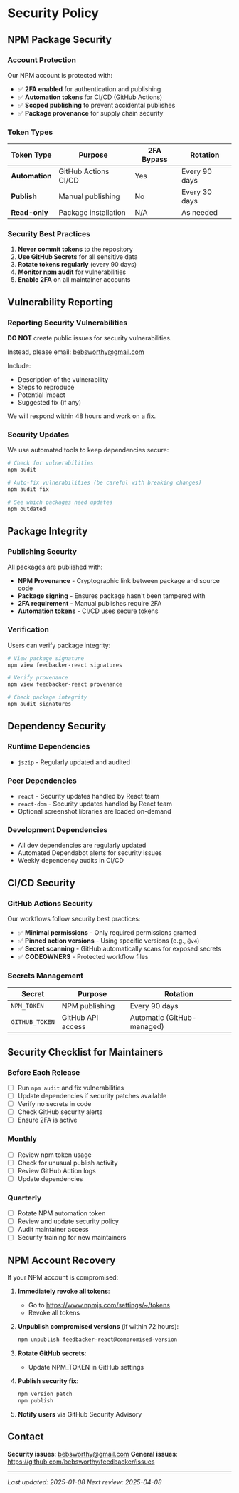 # Security Policy

## NPM Package Security

### Account Protection

Our NPM account is protected with:
- ✅ **2FA enabled** for authentication and publishing
- ✅ **Automation tokens** for CI/CD (GitHub Actions)
- ✅ **Scoped publishing** to prevent accidental publishes
- ✅ **Package provenance** for supply chain security

### Token Types

| Token Type | Purpose | 2FA Bypass | Rotation |
|------------|---------|------------|----------|
| **Automation** | GitHub Actions CI/CD | Yes | Every 90 days |
| **Publish** | Manual publishing | No | Every 30 days |
| **Read-only** | Package installation | N/A | As needed |

### Security Best Practices

1. **Never commit tokens** to the repository
2. **Use GitHub Secrets** for all sensitive data
3. **Rotate tokens regularly** (every 90 days)
4. **Monitor npm audit** for vulnerabilities
5. **Enable 2FA** on all maintainer accounts

## Vulnerability Reporting

### Reporting Security Vulnerabilities

**DO NOT** create public issues for security vulnerabilities.

Instead, please email: bebsworthy@gmail.com

Include:
- Description of the vulnerability
- Steps to reproduce
- Potential impact
- Suggested fix (if any)

We will respond within 48 hours and work on a fix.

### Security Updates

We use automated tools to keep dependencies secure:

```bash
# Check for vulnerabilities
npm audit

# Auto-fix vulnerabilities (be careful with breaking changes)
npm audit fix

# See which packages need updates
npm outdated
```

## Package Integrity

### Publishing Security

All packages are published with:
- **NPM Provenance** - Cryptographic link between package and source code
- **Package signing** - Ensures package hasn't been tampered with
- **2FA requirement** - Manual publishes require 2FA
- **Automation tokens** - CI/CD uses secure tokens

### Verification

Users can verify package integrity:

```bash
# View package signature
npm view feedbacker-react signatures

# Verify provenance
npm view feedbacker-react provenance

# Check package integrity
npm audit signatures
```

## Dependency Security

### Runtime Dependencies
- `jszip` - Regularly updated and audited

### Peer Dependencies
- `react` - Security updates handled by React team
- `react-dom` - Security updates handled by React team
- Optional screenshot libraries are loaded on-demand

### Development Dependencies
- All dev dependencies are regularly updated
- Automated Dependabot alerts for security issues
- Weekly dependency audits in CI/CD

## CI/CD Security

### GitHub Actions Security

Our workflows follow security best practices:
- ✅ **Minimal permissions** - Only required permissions granted
- ✅ **Pinned action versions** - Using specific versions (e.g., `@v4`)
- ✅ **Secret scanning** - GitHub automatically scans for exposed secrets
- ✅ **CODEOWNERS** - Protected workflow files

### Secrets Management

| Secret | Purpose | Rotation |
|--------|---------|----------|
| `NPM_TOKEN` | NPM publishing | Every 90 days |
| `GITHUB_TOKEN` | GitHub API access | Automatic (GitHub-managed) |

## Security Checklist for Maintainers

### Before Each Release

- [ ] Run `npm audit` and fix vulnerabilities
- [ ] Update dependencies if security patches available
- [ ] Verify no secrets in code
- [ ] Check GitHub security alerts
- [ ] Ensure 2FA is active

### Monthly

- [ ] Review npm token usage
- [ ] Check for unusual publish activity
- [ ] Review GitHub Action logs
- [ ] Update dependencies

### Quarterly

- [ ] Rotate NPM automation token
- [ ] Review and update security policy
- [ ] Audit maintainer access
- [ ] Security training for new maintainers

## NPM Account Recovery

If your NPM account is compromised:

1. **Immediately revoke all tokens**:
   - Go to https://www.npmjs.com/settings/~/tokens
   - Revoke all tokens

2. **Unpublish compromised versions** (if within 72 hours):
   ```bash
   npm unpublish feedbacker-react@compromised-version
   ```

3. **Rotate GitHub secrets**:
   - Update NPM_TOKEN in GitHub settings

4. **Publish security fix**:
   ```bash
   npm version patch
   npm publish
   ```

5. **Notify users** via GitHub Security Advisory

## Contact

**Security issues**: bebsworthy@gmail.com
**General issues**: https://github.com/bebsworthy/feedbacker/issues

---

*Last updated: 2025-01-08*
*Next review: 2025-04-08*